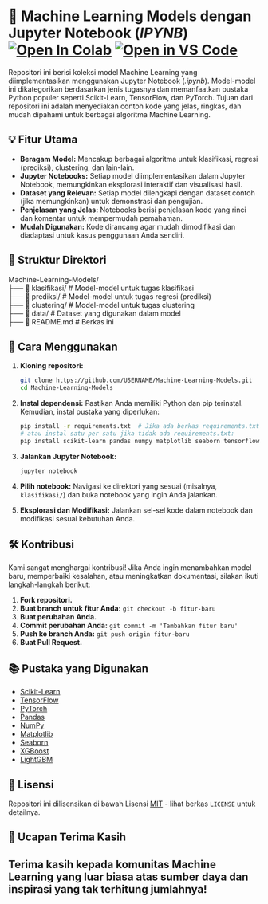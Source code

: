 # 🤖 Machine Learning Models dengan Jupyter Notebook (*IPYNB*)  [![Open In Colab](https://colab.research.google.com/assets/colab-badge.svg)](https://colab.research.google.com/github/USERNAME/Machine-Learning-Models)  [![Open in VS Code](https://img.shields.io/badge/Open%20in%20VS%20Code-blue?style=flat-square&logo=visual-studio-code)](https://vscode.dev/github/USERNAME/Machine-Learning-Models)

Repositori ini berisi koleksi model Machine Learning yang diimplementasikan menggunakan Jupyter Notebook (*.ipynb*).  Model-model ini dikategorikan berdasarkan jenis tugasnya dan memanfaatkan pustaka Python populer seperti Scikit-Learn, TensorFlow, dan PyTorch. Tujuan dari repositori ini adalah menyediakan contoh kode yang jelas, ringkas, dan mudah dipahami untuk berbagai algoritma Machine Learning.

## 💡 Fitur Utama

*   **Beragam Model:**  Mencakup berbagai algoritma untuk klasifikasi, regresi (prediksi), clustering, dan lain-lain.
*   **Jupyter Notebooks:** Setiap model diimplementasikan dalam Jupyter Notebook, memungkinkan eksplorasi interaktif dan visualisasi hasil.
*   **Dataset yang Relevan:** Setiap model dilengkapi dengan dataset contoh (jika memungkinkan) untuk demonstrasi dan pengujian.
*   **Penjelasan yang Jelas:** Notebooks berisi penjelasan kode yang rinci dan komentar untuk mempermudah pemahaman.
*   **Mudah Digunakan:** Kode dirancang agar mudah dimodifikasi dan diadaptasi untuk kasus penggunaan Anda sendiri.

## 📂 Struktur Direktori    

Machine-Learning-Models/            
├── 📁 klasifikasi/       # Model-model untuk tugas klasifikasi        
├── 📁 prediksi/          # Model-model untuk tugas regresi (prediksi)        
├── 📁 clustering/        # Model-model untuk tugas clustering        
├── 📁 data/              # Dataset yang digunakan dalam model        
├── 📄 README.md          # Berkas ini        

## 🚀 Cara Menggunakan

1.  **Kloning repositori:**

    ```bash
    git clone https://github.com/USERNAME/Machine-Learning-Models.git
    cd Machine-Learning-Models
    ```

2.  **Instal dependensi:**  Pastikan Anda memiliki Python dan pip terinstal.  Kemudian, instal pustaka yang diperlukan:

    ```bash
    pip install -r requirements.txt  # Jika ada berkas requirements.txt
    # atau instal satu per satu jika tidak ada requirements.txt:
    pip install scikit-learn pandas numpy matplotlib seaborn tensorflow pytorch
    ```

3.  **Jalankan Jupyter Notebook:**

    ```bash
    jupyter notebook
    ```

4.  **Pilih notebook:** Navigasi ke direktori yang sesuai (misalnya, `klasifikasi/`) dan buka notebook yang ingin Anda jalankan.

5.  **Eksplorasi dan Modifikasi:**  Jalankan sel-sel kode dalam notebook dan modifikasi sesuai kebutuhan Anda.

## 🛠️ Kontribusi

Kami sangat menghargai kontribusi! Jika Anda ingin menambahkan model baru, memperbaiki kesalahan, atau meningkatkan dokumentasi, silakan ikuti langkah-langkah berikut:

1.  **Fork repositori.**
2.  **Buat branch untuk fitur Anda:** `git checkout -b fitur-baru`
3.  **Buat perubahan Anda.**
4.  **Commit perubahan Anda:** `git commit -m 'Tambahkan fitur baru'`
5.  **Push ke branch Anda:** `git push origin fitur-baru`
6.  **Buat Pull Request.**

## 📚 Pustaka yang Digunakan

*   [Scikit-Learn](https://scikit-learn.org/stable/)
*   [TensorFlow](https://www.tensorflow.org/)
*   [PyTorch](https://pytorch.org/)
*   [Pandas](https://pandas.pydata.org/)
*   [NumPy](https://numpy.org/)
*   [Matplotlib](https://matplotlib.org/)
*   [Seaborn](https://seaborn.pydata.org/)
*   [XGBoost](https://xgboost.readthedocs.io/en/stable/)
*   [LightGBM](https://lightgbm.readthedocs.io/en/latest/)

  
## 📝 Lisensi

Repositori ini dilisensikan di bawah Lisensi [MIT](LICENSE) - lihat berkas `LICENSE` untuk detailnya.

## 🙏 Ucapan Terima Kasih

Terima kasih kepada komunitas Machine Learning yang luar biasa atas sumber daya dan inspirasi yang tak terhitung jumlahnya!
---
